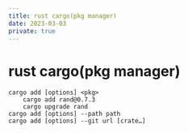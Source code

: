 ```yaml
---
title: rust cargo(pkg manager)
date: 2023-03-03
private: true
---
```

# rust cargo(pkg manager)

    cargo add [options] <pkg>
        cargo add rand@0.7.3
        cargo upgrade rand
    cargo add [options] --path path
    cargo add [options] --git url [crate…]